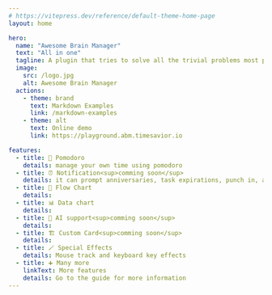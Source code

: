 ```yaml
---
# https://vitepress.dev/reference/default-theme-home-page
layout: home

hero:
  name: "Awesome Brain Manager"
  text: "All in one"
  tagline: A plugin that tries to solve all the trivial problems most people usually encountered in obsidian.
  image:
    src: /logo.jpg
    alt: Awesome Brain Manager
  actions:
    - theme: brand
      text: Markdown Examples
      link: /markdown-examples
    - theme: alt
      text: Online demo
      link: https://playground.abm.timesavior.io

features:
  - title: 🍅 Pomodoro
    details: manage your own time using pomodoro
  - title: ⏰ Notification<sup>comming soon</sup>
    details: it can prompt anniversaries, task expirations, punch in, and support cross-platform
  - title: 🔀 Flow Chart
    details: 
  - title: 📊 Data chart
    details: 
  - title: 🤖 AI support<sup>comming soon</sup>
    details: 
  - title: 🏗 Custom Card<sup>comming soon</sup>
    details: 
  - title: 🪄 Special Effects
    details: Mouse track and keyboard key effects
  - title: ➕ Many more
    linkText: More features
    details: Go to the guide for more information
---
```


<script setup>
import { useData } from 'vitepress'

const { page } = useData()
</script>

<!-- <AnnouncementBar /> -->
<style module>
.button {
  color: red;
  font-weight: bold;
}
sup {
  background: linear-gradient(to right, #FF0000, #FFD700);
  font-size: 12px;
  border-radius: 2px;
}
</style>
